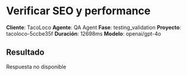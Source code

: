 # Verificar SEO y performance

**Cliente**: TacoLoco
**Agente**: QA Agent
**Fase**: testing_validation
**Proyecto**: tacoloco-5ccbe35f
**Duración**: 12698ms
**Modelo**: openai/gpt-4o

## Resultado

Respuesta no disponible